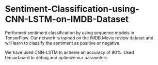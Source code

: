 # Sentiment-Classification-using-CNN-LSTM-on-IMDB-Dataset

Performed sentiment classification by using sequence models in TensorFlow.
Our network is trained on the IMDB Movie review dataset and will learn to classify the
sentiment as positive or negative.

We have used CNN-LSTM to acheive an accuracy of 90%. 
Used tensorboard to debug and optimize our parameters
